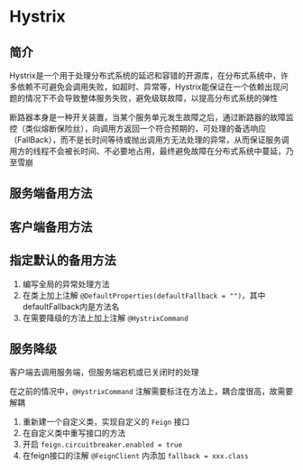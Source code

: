 # Hystrix

## 简介

Hystrix是一个用于处理分布式系统的延迟和容错的开源库，在分布式系统中，许多依赖不可避免会调用失败，如超时、异常等，Hystrix能保证在一个依赖出现问题的情况下不会导致整体服务失败，避免级联故障，以提高分布式系统的弹性

断路器本身是一种开关装置，当某个服务单元发生故障之后，通过断路器的故障监控（类似熔断保险丝），向调用方返回一个符合预期的，可处理的备选响应（FallBack），而不是长时间等待或抛出调用方无法处理的异常，从而保证服务调用方的线程不会被长时间、不必要地占用，最终避免故障在分布式系统中蔓延，乃至雪崩

## 服务端备用方法

## 客户端备用方法

## 指定默认的备用方法

1. 编写全局的异常处理方法
2. 在类上加上注解 `@DefaultProperties(defaultFallback = "")`，其中defaultFallback内是方法名
3. 在需要降级的方法上加上注解 `@HystrixCommand`

## 服务降级

客户端去调用服务端，但服务端宕机或已关闭时的处理

在之前的情况中，`@HystrixCommand` 注解需要标注在方法上，耦合度很高，故需要解耦

1. 重新建一个自定义类，实现自定义的 `Feign` 接口
2. 在自定义类中重写接口的方法
3. 开启 `feign.circuitbreaker.enabled = true`
4. 在feign接口的注解 `@FeignClient` 内添加 `fallback = xxx.class`
